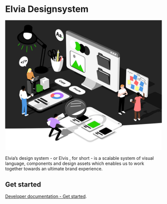 # Elvia Designsystem

![Decorative image of the designsystem](./screenshot.png)

Elvia’s design system - or Elvis , for short - is a scalable system of visual language, components and design
assets which enables us to work together towards an ultimate brand experience.

## Get started

[Developer documentation - Get started](https://design.elvia.io/get-started/new-project#Get-started-using-CDN---Recommended).
